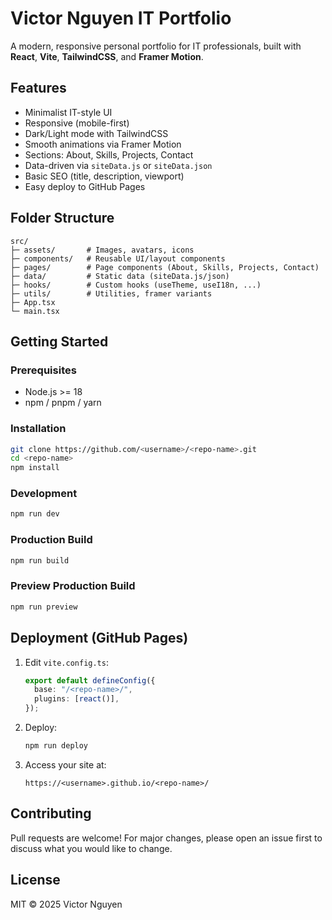 # Victor Nguyen IT Portfolio

A modern, responsive personal portfolio for IT professionals, built with **React**, **Vite**, **TailwindCSS**, and **Framer Motion**.

## Features

- Minimalist IT-style UI
- Responsive (mobile-first)
- Dark/Light mode with TailwindCSS
- Smooth animations via Framer Motion
- Sections: About, Skills, Projects, Contact
- Data-driven via `siteData.js` or `siteData.json`
- Basic SEO (title, description, viewport)
- Easy deploy to GitHub Pages

## Folder Structure

```
src/
├─ assets/       # Images, avatars, icons
├─ components/   # Reusable UI/layout components
├─ pages/        # Page components (About, Skills, Projects, Contact)
├─ data/         # Static data (siteData.js/json)
├─ hooks/        # Custom hooks (useTheme, useI18n, ...)
├─ utils/        # Utilities, framer variants
├─ App.tsx
└─ main.tsx
```

## Getting Started

### Prerequisites

- Node.js >= 18
- npm / pnpm / yarn

### Installation

```bash
git clone https://github.com/<username>/<repo-name>.git
cd <repo-name>
npm install
```

### Development

```bash
npm run dev
```

### Production Build

```bash
npm run build
```

### Preview Production Build

```bash
npm run preview
```

## Deployment (GitHub Pages)

1. Edit `vite.config.ts`:

   ```ts
   export default defineConfig({
     base: "/<repo-name>/",
     plugins: [react()],
   });
   ```

2. Deploy:

   ```bash
   npm run deploy
   ```

3. Access your site at:

   ```
   https://<username>.github.io/<repo-name>/
   ```

## Contributing

Pull requests are welcome! For major changes, please open an issue first to discuss what you would like to change.

## License

MIT © 2025 Victor Nguyen
